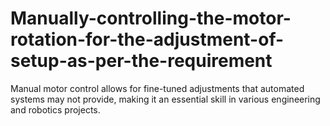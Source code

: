 # Manually-controlling-the-motor-rotation-for-the-adjustment-of-setup-as-per-the-requirement
Manual motor control allows for fine-tuned adjustments that automated systems may not provide, making it an essential skill in various engineering and robotics projects.
